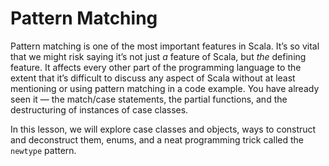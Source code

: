 # Pattern Matching

Pattern matching is one of the most important features in Scala.
It’s so vital that we might risk saying it’s not just *a* feature of Scala, but *the* defining feature.
It affects every other part of the programming language to the extent that it’s difficult to discuss any aspect of Scala
without at least mentioning or using pattern matching in a code example.
You have already seen it — the match/case statements, the partial functions, and the destructuring of instances of case
classes.

In this lesson, we will explore case classes and objects, ways to construct and deconstruct them, enums, and a neat
programming trick called the `newtype` pattern.  
